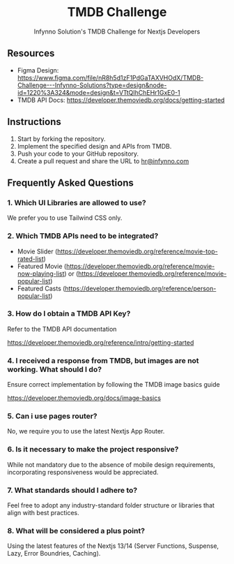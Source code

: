 <h1 align="center">TMDB Challenge</h1>
<p align="center">Infynno Solution's TMDB Challenge for Nextjs Developers</p>

## Resources

- Figma Design: https://www.figma.com/file/nR8h5d1zF1PdGaTAXVHOdX/TMDB-Challenge---Infynno-Solutions?type=design&node-id=1220%3A324&mode=design&t=VTtQIhChEHr1GxE0-1
- TMDB API Docs: https://developer.themoviedb.org/docs/getting-started

## Instructions

1. Start by forking the repository.
2. Implement the specified design and APIs from TMDB.
3. Push your code to your GitHub repository.
4. Create a pull request and share the URL to hr@infynno.com

## Frequently Asked Questions

### 1. Which UI Libraries are allowed to use?

We prefer you to use Tailwind CSS only.

### 2. Which TMDB APIs need to be integrated?

- Movie Slider (https://developer.themoviedb.org/reference/movie-top-rated-list)
- Featured Movie (https://developer.themoviedb.org/reference/movie-now-playing-list) or (https://developer.themoviedb.org/reference/movie-popular-list)
- Featured Casts (https://developer.themoviedb.org/reference/person-popular-list)

### 3. How do I obtain a TMDB API Key?

Refer to the TMDB API documentation

https://developer.themoviedb.org/reference/intro/getting-started

### 4. I received a response from TMDB, but images are not working. What should I do?

Ensure correct implementation by following the TMDB image basics guide

https://developer.themoviedb.org/docs/image-basics

### 5. Can i use pages router?

No, we require you to use the latest Nextjs App Router.

### 6. Is it necessary to make the project responsive?

While not mandatory due to the absence of mobile design requirements, incorporating responsiveness would be appreciated.

### 7. What standards should I adhere to?

Feel free to adopt any industry-standard folder structure or libraries that align with best practices.

### 8. What will be considered a plus point?

Using the latest features of the Nextjs 13/14 (Server Functions, Suspense, Lazy, Error Boundries, Caching).
